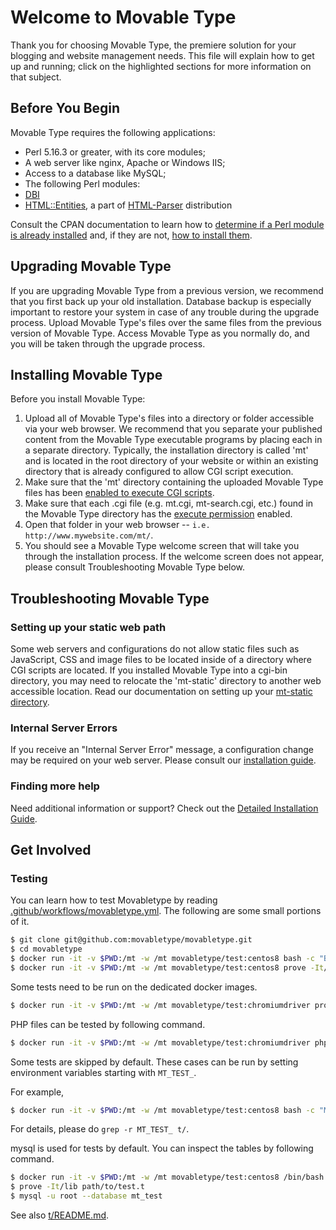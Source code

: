 Welcome to Movable Type
=============

Thank you for choosing Movable Type, the premiere solution for your blogging and website management needs.
This file will explain how to get up and running; click on the highlighted sections for more information on that subject.

Before You Begin
--------

Movable Type requires the following applications:

* Perl 5.16.3 or greater, with its core modules;
* A web server like nginx, Apache or Windows IIS;
* Access to a database like MySQL;
* The following Perl modules:
 * [DBI](https://metacpan.org/pod/DBI)
 * [HTML::Entities](https://metacpan.org/pod/HTML::Entities), a part of [HTML-Parser](https://metacpan.org/dist/HTML-Parser) distribution

Consult the CPAN documentation to learn how to [determine if a Perl module is already installed](https://www.cpan.org/misc/cpan-faq.html#How_installed_modules) and,
if they are not, [how to install them](https://www.cpan.org/misc/cpan-faq.html#How_install_Perl_modules).

Upgrading Movable Type
--------
If you are upgrading Movable Type from a previous version, we recommend that you first back up your old installation.
Database backup is especially important to restore your system in case of any trouble during the upgrade process.
Upload Movable Type's files over the same files from the previous version of Movable Type.
Access Movable Type as you normally do, and you will be taken through the upgrade process.

Installing Movable Type
--------

Before you install Movable Type:

1. Upload all of Movable Type's files into a directory or folder accessible via your web browser. We recommend that you separate your published content from the Movable Type executable programs by placing each in a separate directory. Typically, the installation directory is called 'mt' and is located in the root directory of your website or within an existing directory that is already configured to allow CGI script execution.
2. Make sure that the 'mt' directory containing the uploaded Movable Type files has been <a href="http://httpd.apache.org/docs/2.0/howto/cgi.html#nonscriptalias">enabled to execute CGI scripts</a>.
3. Make sure that each .cgi file (e.g. mt.cgi, mt-search.cgi, etc.) found in the Movable Type directory has the <a href="http://www.elated.com/articles/understanding-permissions/">execute permission</a> enabled.
4. Open that folder in your web browser -- `i.e. http://www.mywebsite.com/mt/`.
5. You should see a Movable Type welcome screen that will take you through the installation process. If the welcome screen does not appear, please consult Troubleshooting Movable Type below.

Troubleshooting Movable Type
--------

### Setting up your static web path

Some web servers and configurations do not allow static files such as JavaScript, CSS and image files to be located inside of a directory where CGI scripts are located. If you installed Movable Type into a cgi-bin directory, you may need to relocate the 'mt-static' directory to another web accessible location. Read our documentation on setting up your [mt-static directory](https://movabletype.org/documentation/installation/file-system.html#static-directory).

### Internal Server Errors

If you receive an "Internal Server Error" message, a configuration change may be required on your web server. Please consult our [installation guide](https://www.movabletype.org/documentation/installation/).

### Finding more help

Need additional information or support? Check out the [Detailed Installation Guide](https://www.movabletype.org/documentation/installation/).

Get Involved
--------

### Testing

You can learn how to test Movabletype by reading 
[.github/workflows/movabletype.yml](https://github.com/movabletype/movabletype/blob/develop/.github/workflows/movabletype.yml).
The following are some small portions of it.

```sh
$ git clone git@github.com:movabletype/movabletype.git
$ cd movabletype
$ docker run -it -v $PWD:/mt -w /mt movabletype/test:centos8 bash -c "BUILD_RELEASE_NUMBER=1 make"
$ docker run -it -v $PWD:/mt -w /mt movabletype/test:centos8 prove -It/lib t/app
```

Some tests need to be run on the dedicated docker images.

```sh
$ docker run -it -v $PWD:/mt -w /mt movabletype/test:chromiumdriver prove -It/lib t/selenium
```

PHP files can be tested by following command.

```sh
$ docker run -it -v $PWD:/mt -w /mt movabletype/test:chromiumdriver phpunit
```

Some tests are skipped by default. These cases can be run by setting environment variables starting with `MT_TEST_`.

For example,

```sh
$ docker run -it -v $PWD:/mt -w /mt movabletype/test:centos8 bash -c "MT_TEST_CRAWL=1 prove -It/lib t/selenium/crawl.t"
```

For details, please do `grep -r MT_TEST_ t/`.

mysql is used for tests by default. You can inspect the tables by following command.

```sh
$ docker run -it -v $PWD:/mt -w /mt movabletype/test:centos8 /bin/bash
$ prove -It/lib path/to/test.t
$ mysql -u root --database mt_test
```

See also [t/README.md](https://github.com/movabletype/movabletype/blob/develop/t/README.md).
